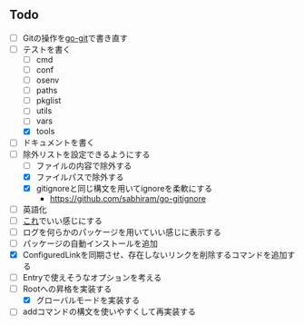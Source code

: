 ## Todo

- [ ] Gitの操作を[go-git](https://github.com/go-git/go-git)で書き直す
- [ ] テストを書く
  - [ ] cmd
  - [ ] conf
  - [ ] osenv
  - [ ] paths
  - [ ] pkglist
  - [ ] utils
  - [ ] vars
  - [x] tools
- [ ] ドキュメントを書く
- [ ] 除外リストを設定できるようにする
  - [ ] ファイルの内容で除外する
  - [x] ファイルパスで除外する 
  - [x] gitignoreと同じ構文を用いてignoreを柔軟にする
    - https://github.com/sabhiram/go-gitignore
- [ ] 英語化
- [ ] [これ](https://qiita.com/tkit/items/3cdeafcde2bd98612428)でいい感じにする
- [ ] ログを何らかのパッケージを用いていい感じに表示する
- [ ] パッケージの自動インストールを追加
- [x] ConfiguredLinkを同期させ、存在しないリンクを削除するコマンドを追加する
- [ ] Entryで使えそうなオプションを考える
- [ ] Rootへの昇格を実装する
  - [x] グローバルモードを実装する
- [ ] addコマンドの構文を使いやすくして再実装する
